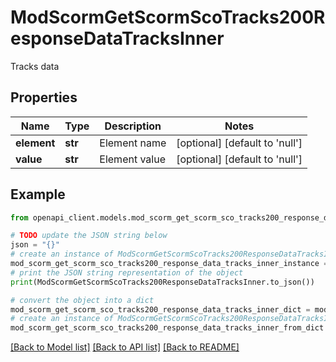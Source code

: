 # ModScormGetScormScoTracks200ResponseDataTracksInner

Tracks data

## Properties

Name | Type | Description | Notes
------------ | ------------- | ------------- | -------------
**element** | **str** | Element name | [optional] [default to 'null']
**value** | **str** | Element value | [optional] [default to 'null']

## Example

```python
from openapi_client.models.mod_scorm_get_scorm_sco_tracks200_response_data_tracks_inner import ModScormGetScormScoTracks200ResponseDataTracksInner

# TODO update the JSON string below
json = "{}"
# create an instance of ModScormGetScormScoTracks200ResponseDataTracksInner from a JSON string
mod_scorm_get_scorm_sco_tracks200_response_data_tracks_inner_instance = ModScormGetScormScoTracks200ResponseDataTracksInner.from_json(json)
# print the JSON string representation of the object
print(ModScormGetScormScoTracks200ResponseDataTracksInner.to_json())

# convert the object into a dict
mod_scorm_get_scorm_sco_tracks200_response_data_tracks_inner_dict = mod_scorm_get_scorm_sco_tracks200_response_data_tracks_inner_instance.to_dict()
# create an instance of ModScormGetScormScoTracks200ResponseDataTracksInner from a dict
mod_scorm_get_scorm_sco_tracks200_response_data_tracks_inner_from_dict = ModScormGetScormScoTracks200ResponseDataTracksInner.from_dict(mod_scorm_get_scorm_sco_tracks200_response_data_tracks_inner_dict)
```
[[Back to Model list]](../README.md#documentation-for-models) [[Back to API list]](../README.md#documentation-for-api-endpoints) [[Back to README]](../README.md)


